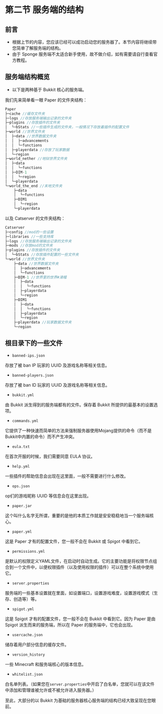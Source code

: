 # 第二节 服务端的结构

## 前言

- 根据上节的内容，您应该已经可以成功启动您的服务器了。本节内容将继续带您简单了解服务端的结构。
- 由于 Sponge 服务端不太适合新手使用，故不做介绍，如有需要请自行查看官方教程。

## 服务端结构概览

- 以下是两种基于 Bukkit 核心的服务端。

我们先来简单看一眼 Paper 的文件夹结构：
```c
Paper
├─cache //缓存文件夹
├─logs //存放服务端输出记录的文件夹
├─plugins //存放插件的文件夹
│  └─bStats //一些插件生成的文件夹，一般情况下存放着插件的配置文件
├─world //世界文件夹
│  ├─data //世界数据文件夹
│  │  ├─advancements
│  │  └─functions
│  ├─playerdata //存放了玩家数据
│  └─region
├─world_nether //地狱世界文件夹
│  ├─data
│  │  └─functions
│  ├─DIM-1
│  │  └─region
│  └─playerdata
└─world_the_end //末地文件夹
    ├─data
    │  └─functions
    ├─DIM1
    │  └─region
    └─playerdata
```
以及 Catserver 的文件夹结构：
```c
Catserver
├─config //mod的一些设置
├─libraries //一些支持库
├─logs //存放服务端输出记录的文件夹
├─mods //存放mod的文件夹
├─plugins //存放插件的文件夹
│  └─bStats //存放插件配置的一些文件夹
└─world //世界文件夹
    ├─data //世界数据文件夹
    │  ├─advancements
    │  └─functions
    ├─DIM-1 //世界里的世界#滑稽
    │  ├─data
    │  │  └─functions
    │  ├─playerdata
    │  └─region
    ├─DIM1
    │  ├─data
    │  │  └─functions
    │  ├─playerdata
    │  └─region
    ├─playerdata //玩家数据文件夹
    └─region
```

## 根目录下的一些文件

- `banned-ips.json`

存放了被 ban IP 玩家的 UUID 及游戏名称等相关信息。

- `banned-players.json`

存放了被 ban ID 玩家的 UUID 及游戏名称等相关信息。

- `bukkit.yml`

由 Bukkit 派生得到的服务端都有的文件。保存着 Bukkit 所提供的最基本的设置选项。

-  `commands.yml`

它提供了一种快速而简单的方法来强制服务器使用Mojang提供的命令（而不是Bukkit中内置的命令）而不产生冲突。

- `eula.txt`

在首次开服的时候，我们需要同意 EULA 协议。

- `help.yml`

一些插件的帮助信息会出现在这里面，一般不需要进行什么修改。

- `ops.json`

op们的游戏昵称 UUID 等信息会在这里出现。

- `paper.jar`

这个叫什么名字无所谓，重要的是他的本质工作就是安安稳稳地当一个服务端核心。

- `paper.yml`

这是 Paper 才有的配置文件，您一般不会在 Bukkit 或 Spigot 中看到它。

- `permissions.yml`

是默认的权限定义YAML文件，在启动时自动生成。它的主要功能是将权限节点组合到一个文件中，以便权限插件（以及使用权限的插件）可以在整个系统中使用它。

- `server.properties`

服务端的一些基本设置就在里面，如设置端口，设置游戏难度，设置游戏模式（生存、创造等）等。

- `spigot.yml`

这是 Spigot 才有的配置文件，您一般不会在 Bukkit 中看到它。因为 Paper 是由 Spigot 派生而来的服务端，所以在 Paper 的服务端中，它也会出现。

- `usercache.json`

储存着用户部分信息的缓存文件。

- `version_history`

一些 Minecraft 和服务端核心的版本信息。

- `whitelist.json`

白名单列表。（如果您在`server.properties`中开启了白名单，您就可以在该文件中添加和管理谁被允许或不被允许进入服务器。）

至此，大部分的以 Bukkit 为基础的服务器核心服务端的结构已经大致呈现在您眼前。
